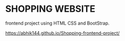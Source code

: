 # SHOPPING WEBSITE 
frontend project using HTML CSS and BootStrap.

https://abhik144.github.io/Shopping-frontend-project/
